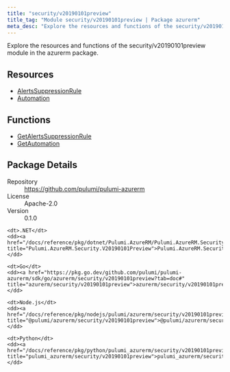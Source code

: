 ```yaml
---
title: "security/v20190101preview"
title_tag: "Module security/v20190101preview | Package azurerm"
meta_desc: "Explore the resources and functions of the security/v20190101preview module in the azurerm package."
---
```


<!-- WARNING: this file was generated by Pulumi Docs Generator. -->
<!-- Do not edit by hand unless you're certain you know what you are doing! -->

Explore the resources and functions of the security/v20190101preview module in the azurerm package.

<h2 id="resources">Resources</h2>
<ul class="api">
    <li><a href="alertssuppressionrule" title="AlertsSuppressionRule"><span class="symbol resource"></span>AlertsSuppressionRule</a></li>
    <li><a href="automation" title="Automation"><span class="symbol resource"></span>Automation</a></li>
</ul>

<h2 id="functions">Functions</h2>
<ul class="api">
    <li><a href="getalertssuppressionrule" title="GetAlertsSuppressionRule"><span class="symbol function"></span>GetAlertsSuppressionRule</a></li>
    <li><a href="getautomation" title="GetAutomation"><span class="symbol function"></span>GetAutomation</a></li>
</ul>

<h2 id="package-details">Package Details</h2>
<dl class="package-details">
	<dt>Repository</dt>
	<dd><a href="https://github.com/pulumi/pulumi-azurerm">https://github.com/pulumi/pulumi-azurerm</a></dd>
	<dt>License</dt>
	<dd>Apache-2.0</dd>
	<dt>Version</dt>
	<dd>0.1.0</dd>
</dl>



<dl class="tabular">

    <dt>.NET</dt>
    <dd><a href="/docs/reference/pkg/dotnet/Pulumi.AzureRM/Pulumi.AzureRM.Security.V20190101Preview.html" title="Pulumi.AzureRM.Security.V20190101Preview">Pulumi.AzureRM.Security.V20190101Preview</a></dd>

    <dt>Go</dt>
    <dd><a href="https://pkg.go.dev/github.com/pulumi/pulumi-azurerm/sdk/go/azurerm/security/v20190101preview?tab=doc#" title="azurerm/security/v20190101preview">azurerm/security/v20190101preview</a></dd>

    <dt>Node.js</dt>
    <dd><a href="/docs/reference/pkg/nodejs/pulumi/azurerm/security/v20190101preview/#" title="@pulumi/azurerm/security/v20190101preview">@pulumi/azurerm/security/v20190101preview</a></dd>

    <dt>Python</dt>
    <dd><a href="/docs/reference/pkg/python/pulumi_azurerm/security/v20190101preview" title="pulumi_azurerm/security/v20190101preview">pulumi_azurerm/security/v20190101preview</a></dd>

</dl>

